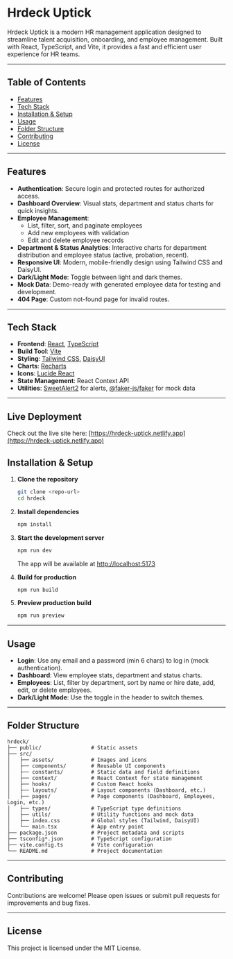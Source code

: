 # Hrdeck Uptick

Hrdeck Uptick is a modern HR management application designed to streamline talent acquisition, onboarding, and employee management. Built with React, TypeScript, and Vite, it provides a fast and efficient user experience for HR teams.

---

## Table of Contents

- [Features](#features)
- [Tech Stack](#tech-stack)
- [Installation & Setup](#installation--setup)
- [Usage](#usage)
- [Folder Structure](#folder-structure)
- [Contributing](#contributing)
- [License](#license)

---

## Features

- **Authentication**: Secure login and protected routes for authorized access.
- **Dashboard Overview**: Visual stats, department and status charts for quick insights.
- **Employee Management**:
  - List, filter, sort, and paginate employees
  - Add new employees with validation
  - Edit and delete employee records
- **Department & Status Analytics**: Interactive charts for department distribution and employee status (active, probation, recent).
- **Responsive UI**: Modern, mobile-friendly design using Tailwind CSS and DaisyUI.
- **Dark/Light Mode**: Toggle between light and dark themes.
- **Mock Data**: Demo-ready with generated employee data for testing and development.
- **404 Page**: Custom not-found page for invalid routes.

---

## Tech Stack

- **Frontend**: [React](https://react.dev/), [TypeScript](https://www.typescriptlang.org/)
- **Build Tool**: [Vite](https://vitejs.dev/)
- **Styling**: [Tailwind CSS](https://tailwindcss.com/), [DaisyUI](https://daisyui.com/)
- **Charts**: [Recharts](https://recharts.org/)
- **Icons**: [Lucide React](https://lucide.dev/)
- **State Management**: React Context API
- **Utilities**: [SweetAlert2](https://sweetalert2.github.io/) for alerts, [@faker-js/faker](https://fakerjs.dev/) for mock data

---

## Live Deployment

Check out the live site here: [https://hrdeck-uptick.netlify.app](https://hrdeck-uptick.netlify.app)

## Installation & Setup

1. **Clone the repository**
   ```bash
   git clone <repo-url>
   cd hrdeck
   ```
2. **Install dependencies**
   ```bash
   npm install
   ```
3. **Start the development server**

   ```bash
   npm run dev
   ```

   The app will be available at [http://localhost:5173](http://localhost:5173)

4. **Build for production**
   ```bash
   npm run build
   ```
5. **Preview production build**
   ```bash
   npm run preview
   ```

---

## Usage

- **Login**: Use any email and a password (min 6 chars) to log in (mock authentication).
- **Dashboard**: View employee stats, department and status charts.
- **Employees**: List, filter by department, sort by name or hire date, add, edit, or delete employees.
- **Dark/Light Mode**: Use the toggle in the header to switch themes.

---

## Folder Structure

```
hrdeck/
├── public/                # Static assets
├── src/
│   ├── assets/            # Images and icons
│   ├── components/        # Reusable UI components
│   ├── constants/         # Static data and field definitions
│   ├── context/           # React Context for state management
│   ├── hooks/             # Custom React hooks
│   ├── layouts/           # Layout components (Dashboard, etc.)
│   ├── pages/             # Page components (Dashboard, Employees, Login, etc.)
│   ├── types/             # TypeScript type definitions
│   ├── utils/             # Utility functions and mock data
│   ├── index.css          # Global styles (Tailwind, DaisyUI)
│   └── main.tsx           # App entry point
├── package.json           # Project metadata and scripts
├── tsconfig*.json         # TypeScript configuration
├── vite.config.ts         # Vite configuration
└── README.md              # Project documentation
```

---

## Contributing

Contributions are welcome! Please open issues or submit pull requests for improvements and bug fixes.

---

## License

This project is licensed under the MIT License.

